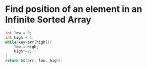 # Find position of an element in an Infinite Sorted Array

```cpp
int low = 0;
int high = 1;
while(key>arr[high]){
    low = high;
    high*=2;
}
return bs(arr, low, high);
```
